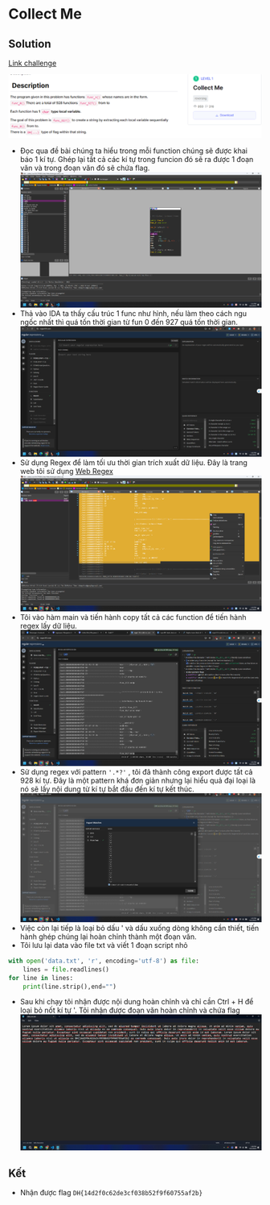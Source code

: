 # Collect Me
## Solution
[Link challenge](https://dreamhack.io/wargame/challenges/672)

![alt text](image-1.png)

- Đọc qua đề bài chúng ta hiểu trong mỗi function chúng sẽ được khai báo 1 kí tự. Ghép lại tất cả các kí tự trong funcion đó sẽ ra được 1 đoạn văn và trong đoạn văn đó sẽ chứa flag.
![alt text](image-2.png)
- Thả vào IDA ta thấy cấu trúc 1 func như hình, nếu làm theo cách ngu ngốc nhất thì quá tốn thời gian từ fun 0 đến 927 quá tốn thời gian. 
![alt text](image-3.png)
- Sử dụng Regex để làm tối ưu thời gian trích xuất dữ liệu. Đây là trang web tôi sử dụng [Web Regex](https://regex101.com/)
![alt text](image-4.png)
- Tôi vào hàm main và tiến hành copy tất cả các function để tiến hành regex lấy dữ liệu.
![alt text](image-5.png)
- Sử dụng regex với pattern ```'.*?'``` , tôi đã thành công export được tất cả 928 kí tự. Đây là một pattern khá đơn giản nhưng lại hiểu quả đại loại là nó sẽ lấy nội dung từ kí tự bắt đầu đến kí tự kết thúc.
![alt text](image-6.png)
- Việc còn lại tiếp là loại bỏ dấu ' và dấu xuống dòng không cần thiết, tiến hành ghép chúng lại hoàn chỉnh thành một đoạn văn.
- Tôi lưu lại data vào file txt và viết 1 đoạn script nhỏ
```Python
with open('data.txt', 'r', encoding='utf-8') as file:
    lines = file.readlines()  
for line in lines:
    print(line.strip(),end="")  
```
- Sau khi chạy tôi nhận được nội dung hoàn chỉnh và chỉ cần Ctrl + H để loại bỏ nốt kí tự '. Tôi nhận được đoạn văn hoàn chỉnh và chứa flag
![alt text](image-7.png)
## Kết
- Nhận được flag ```DH{14d2f0c62de3cf038b52f9f60755af2b}```